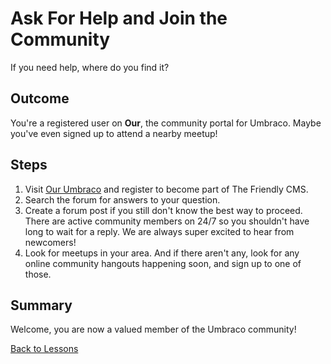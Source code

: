 # Ask For Help and Join the Community
If you need help, where do you find it?

## Outcome
You're a registered user on **Our**, the community portal for Umbraco.  Maybe you've even signed up to attend a nearby meetup!

## Steps
1. Visit [Our Umbraco](https://our.umbraco.org/member/Signup) and register to become part of The Friendly CMS.
2. Search the forum for answers to your question.
3. Create a forum post if you still don't know the best way to proceed. There are active community members on 24/7 so you shouldn't have long to wait for a reply.  We are always super excited to hear from newcomers!
4. Look for meetups in your area. And if there aren't any, look for any online community hangouts happening soon, and sign up to one of those.

## Summary
Welcome, you are now a valued member of the Umbraco community!

[Back to Lessons](../index.md)
